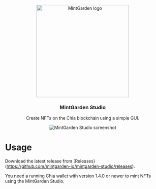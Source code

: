 
<p align="center">
  <a href="https://mintgarden.io">
    <img src="public/mintgarden-logo.svg" alt="MintGarden logo" width="300">
  </a>
</p>

<h3 align="center">MintGarden Studio</h3>

<div align="center">
  Create NFTs on the Chia blockchain using a simple GUI.
</div>


<p align="center">
  <img src=".github/screenshot.png" alt="MintGarden Studio screenshot">
</p>

# Usage

Download the latest release from [Releases}(https://github.com/mintgarden-io/mintgarden-studio/releases).

You need a running Chia wallet with version 1.4.0 or newer to mint NFTs using the MintGarden Studio.
